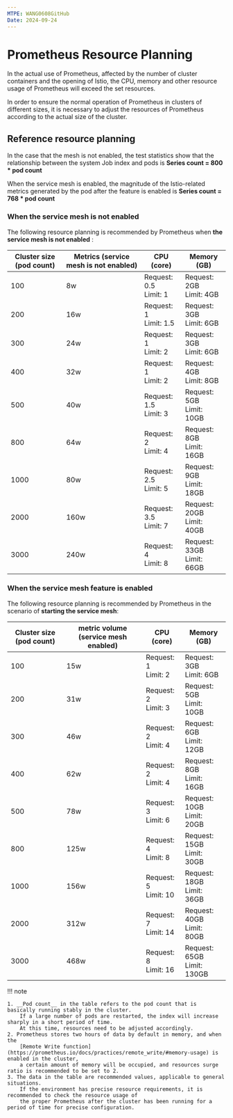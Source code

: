 ```yaml
---
MTPE: WANG0608GitHub
Date: 2024-09-24
---
```


# Prometheus Resource Planning

In the actual use of Prometheus, affected by the number of cluster containers and the opening of Istio,
the CPU, memory and other resource usage of Prometheus will exceed the set resources.

In order to ensure the normal operation of Prometheus in clusters of different sizes,
it is necessary to adjust the resources of Prometheus according to the actual size of the cluster.

## Reference resource planning

In the case that the mesh is not enabled, the test statistics show that the relationship
between the system Job index and pods is **Series  count = 800 \* pod count**

When the service mesh is enabled, the magnitude of the Istio-related metrics generated
by the pod after the feature is enabled is **Series count = 768 \* pod count**

### When the service mesh is not enabled

The following resource planning is recommended by Prometheus when **the service mesh is not enabled** :

| Cluster size (pod count) | Metrics (service mesh is not enabled) | CPU (core) | Memory (GB) |
| ---------------- | ---------------------- | ------------------ | ------------------------ |
| 100 | 8w | Request: 0.5<br>Limit: 1 | Request: 2GB<br>Limit: 4GB |
| 200 | 16w | Request: 1<br>Limit: 1.5 | Request: 3GB<br>Limit: 6GB |
| 300 | 24w | Request: 1<br>Limit: 2 | Request: 3GB<br>Limit: 6GB |
| 400 | 32w | Request: 1<br>Limit: 2 | Request: 4GB<br>Limit: 8GB |
| 500 | 40w | Request: 1.5<br>Limit: 3 | Request: 5GB<br>Limit: 10GB |
| 800 | 64w | Request: 2<br>Limit: 4 | Request: 8GB<br>Limit: 16GB |
| 1000 | 80w | Request: 2.5<br>Limit: 5 | Request: 9GB<br>Limit: 18GB |
| 2000 | 160w | Request: 3.5<br>Limit: 7 | Request: 20GB<br>Limit: 40GB |
| 3000 | 240w | Request: 4<br>Limit: 8 | Request: 33GB<br>Limit: 66GB |

### When the service mesh feature is enabled

The following resource planning is recommended by Prometheus in the scenario of **starting the service mesh**:

| Cluster size (pod count) | metric volume (service mesh enabled) | CPU (core) | Memory (GB) |
| ---------------- | -------------------- | --------------------- | ------------------------ |
| 100 | 15w | Request: 1<br>Limit: 2 | Request: 3GB<br>Limit: 6GB |
| 200 | 31w | Request: 2<br>Limit: 3 | Request: 5GB<br>Limit: 10GB |
| 300 | 46w | Request: 2<br>Limit: 4 | Request: 6GB<br>Limit: 12GB |
| 400 | 62w | Request: 2<br>Limit: 4 | Request: 8GB<br>Limit: 16GB |
| 500 | 78w | Request: 3<br>Limit: 6 | Request: 10GB<br>Limit: 20GB |
| 800 | 125w | Request: 4<br>Limit: 8 | Request: 15GB<br>Limit: 30GB |
| 1000 | 156w | Request: 5<br>Limit: 10 | Request: 18GB<br>Limit: 36GB |
| 2000 | 312w | Request: 7<br>Limit: 14 | Request: 40GB<br>Limit: 80GB |
| 3000 | 468w | Request: 8<br>Limit: 16 | Request: 65GB<br>Limit: 130GB |

!!! note

    1. __Pod count__ in the table refers to the pod count that is basically running stably in the cluster.
        If a large number of pods are restarted, the index will increase sharply in a short period of time.
        At this time, resources need to be adjusted accordingly.
    2. Prometheus stores two hours of data by default in memory, and when the 
        [Remote Write function](https://prometheus.io/docs/practices/remote_write/#memory-usage) is enabled in the cluster,
        a certain amount of memory will be occupied, and resources surge ratio is recommended to be set to 2.
    3. The data in the table are recommended values, applicable to general situations.
        If the environment has precise resource requirements, it is recommended to check the resource usage of
        the proper Prometheus after the cluster has been running for a period of time for precise configuration.
